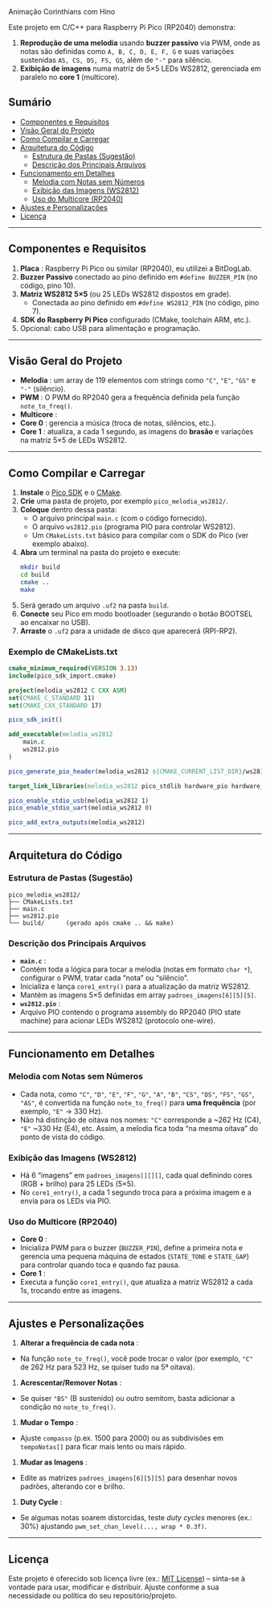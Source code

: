 Animação Corinthians com Hino 

Este projeto em C/C++ para Raspberry Pi Pico (RP2040) demonstra:

1. **Reprodução de uma melodia** usando **buzzer passivo** via PWM, onde as notas são definidas como  `A, B, C, D, E, F, G` e suas variações sustenidas `AS, CS, DS, FS, GS`, além de `"-"` para silêncio.
2. **Exibição de imagens** numa matriz de 5×5 LEDs WS2812, gerenciada em paralelo no **core 1** (multicore).

## Sumário

* [Componentes e Requisitos](https://chatgpt.com/c/67a14930-b688-800b-8062-fe8ddc2a6c53#componentes-e-requisitos)
* [Visão Geral do Projeto](https://chatgpt.com/c/67a14930-b688-800b-8062-fe8ddc2a6c53#vis%C3%A3o-geral-do-projeto)
* [Como Compilar e Carregar](https://chatgpt.com/c/67a14930-b688-800b-8062-fe8ddc2a6c53#como-compilar-e-carregar)
* [Arquitetura do Código](https://chatgpt.com/c/67a14930-b688-800b-8062-fe8ddc2a6c53#arquitetura-do-c%C3%B3digo)
  * [Estrutura de Pastas (Sugestão)](https://chatgpt.com/c/67a14930-b688-800b-8062-fe8ddc2a6c53#estrutura-de-pastas-sugest%C3%A3o)
  * [Descrição dos Principais Arquivos](https://chatgpt.com/c/67a14930-b688-800b-8062-fe8ddc2a6c53#descri%C3%A7%C3%A3o-dos-principais-arquivos)
* [Funcionamento em Detalhes](https://chatgpt.com/c/67a14930-b688-800b-8062-fe8ddc2a6c53#funcionamento-em-detalhes)
  * [Melodia com Notas sem Números](https://chatgpt.com/c/67a14930-b688-800b-8062-fe8ddc2a6c53#melodia-com-notas-sem-n%C3%BAmeros)
  * [Exibição das Imagens (WS2812)](https://chatgpt.com/c/67a14930-b688-800b-8062-fe8ddc2a6c53#exibi%C3%A7%C3%A3o-das-imagens-ws2812)
  * [Uso do Multicore (RP2040)](https://chatgpt.com/c/67a14930-b688-800b-8062-fe8ddc2a6c53#uso-do-multicore-rp2040)
* [Ajustes e Personalizações](https://chatgpt.com/c/67a14930-b688-800b-8062-fe8ddc2a6c53#ajustes-e-personaliza%C3%A7%C3%B5es)
* [Licença](https://chatgpt.com/c/67a14930-b688-800b-8062-fe8ddc2a6c53#licen%C3%A7a)

---

## Componentes e Requisitos

1. **Placa** : Raspberry Pi Pico ou similar (RP2040), eu utilizei a BitDogLab.
2. **Buzzer Passivo** conectado ao pino definido em `#define BUZZER_PIN` (no código, pino 10).
3. **Matriz WS2812 5×5** (ou 25 LEDs WS2812 dispostos em grade).
   * Conectada ao pino definido em `#define WS2812_PIN` (no código, pino 7).
4. **SDK do Raspberry Pi Pico** configurado (CMake, toolchain ARM, etc.).
5. Opcional: cabo USB para alimentação e programação.

---

## Visão Geral do Projeto

* **Melodia** : um array de 119 elementos com strings como `"C"`, `"E"`, `"GS"` e `"-"` (silêncio).
* **PWM** : O PWM do RP2040 gera a frequência definida pela função `note_to_freq()`.
* **Multicore** :
* **Core 0** : gerencia a música (troca de notas, silêncios, etc.).
* **Core 1** : atualiza, a cada 1 segundo, as imagens do **brasão** e variações na matriz 5×5 de LEDs WS2812.

---

## Como Compilar e Carregar

1. **Instale** o [Pico SDK](https://github.com/raspberrypi/pico-sdk) e o [CMake](https://cmake.org/).
2. **Crie** uma pasta de projeto, por exemplo `pico_melodia_ws2812/`.
3. **Coloque** dentro dessa pasta:
   * O arquivo principal `main.c` (com o código fornecido).
   * O arquivo `ws2812.pio` (programa PIO para controlar WS2812).
   * Um `CMakeLists.txt` básico para compilar com o SDK do Pico (ver exemplo abaixo).
4. **Abra** um terminal na pasta do projeto e execute:
   ```bash
   mkdir build
   cd build
   cmake ..
   make
   ```
5. Será gerado um arquivo `.uf2` na pasta `build`.
6. **Conecte** seu Pico em modo bootloader (segurando o botão BOOTSEL ao encaixar no USB).
7. **Arraste** o `.uf2` para a unidade de disco que aparecerá (RPI-RP2).

### Exemplo de CMakeLists.txt

```cmake
cmake_minimum_required(VERSION 3.13)
include(pico_sdk_import.cmake)

project(melodia_ws2812 C CXX ASM)
set(CMAKE_C_STANDARD 11)
set(CMAKE_CXX_STANDARD 17)

pico_sdk_init()

add_executable(melodia_ws2812
    main.c
    ws2812.pio
)

pico_generate_pio_header(melodia_ws2812 ${CMAKE_CURRENT_LIST_DIR}/ws2812.pio)

target_link_libraries(melodia_ws2812 pico_stdlib hardware_pio hardware_pwm)

pico_enable_stdio_usb(melodia_ws2812 1)
pico_enable_stdio_uart(melodia_ws2812 0)

pico_add_extra_outputs(melodia_ws2812)
```

---

## Arquitetura do Código

### Estrutura de Pastas (Sugestão)

```
pico_melodia_ws2812/
├── CMakeLists.txt
├── main.c
├── ws2812.pio
└── build/      (gerado após cmake .. && make)
```

### Descrição dos Principais Arquivos

* **`main.c`** :
* Contém toda a lógica para tocar a melodia (notas em formato `char *`), configurar o PWM, tratar cada “nota” ou “silêncio”.
* Inicializa e lança `core1_entry()` para a atualização da matriz WS2812.
* Mantém as imagens 5×5 definidas em array `padroes_imagens[6][5][5]`.
* **`ws2812.pio`** :
* Arquivo PIO contendo o programa assembly do RP2040 (PIO state machine) para acionar LEDs WS2812 (protocolo one-wire).

---

## Funcionamento em Detalhes

### Melodia com Notas sem Números

* Cada nota, como `"C"`, `"D"`, `"E"`, `"F"`, `"G"`, `"A"`, `"B"`, `"CS"`, `"DS"`, `"FS"`, `"GS"`, `"AS"`, é convertida na função `note_to_freq()` para **uma frequência** (por exemplo, `"E"` → 330 Hz).
* Não há distinção de oitava nos nomes: `"C"` corresponde a ~262 Hz (C4), `"E"` ~330 Hz (E4), etc. Assim, a melodia fica toda “na mesma oitava” do ponto de vista do código.

### Exibição das Imagens (WS2812)

* Há 6 “imagens” em `padroes_imagens[][][]`, cada qual definindo cores (RGB + brilho) para 25 LEDs (5×5).
* No `core1_entry()`, a cada 1 segundo troca para a próxima imagem e a envia para os LEDs via PIO.

### Uso do Multicore (RP2040)

* **Core 0** :
* Inicializa PWM para o buzzer (`BUZZER_PIN`), define a primeira nota e gerencia uma pequena máquina de estados (`STATE_TONE` e `STATE_GAP`) para controlar quando toca e quando faz pausa.
* **Core 1** :
* Executa a função `core1_entry()`, que atualiza a matriz WS2812 a cada 1s, trocando entre as imagens.

---

## Ajustes e Personalizações

1. **Alterar a frequência de cada nota** :

* Na função `note_to_freq()`, você pode trocar o valor (por exemplo, `"C"` de 262 Hz para 523 Hz, se quiser tudo na 5ª oitava).

1. **Acrescentar/Remover Notas** :

* Se quiser `"BS"` (B sustenido) ou outro semitom, basta adicionar a condição no `note_to_freq()`.

1. **Mudar o Tempo** :

* Ajuste `compasso` (p.ex. 1500 para 2000) ou as subdivisões em `tempoNotas[]` para ficar mais lento ou mais rápido.

1. **Mudar as Imagens** :

* Edite as matrizes `padroes_imagens[6][5][5]` para desenhar novos padrões, alterando cor e brilho.

1. **Duty Cycle** :

* Se algumas notas soarem distorcidas, teste *duty cycles* menores (ex.: 30%) ajustando `pwm_set_chan_level(..., wrap * 0.3f)`.

---

## Licença

Este projeto é oferecido sob licença livre (ex.: [MIT License](https://opensource.org/licenses/MIT)) – sinta-se à vontade para usar, modificar e distribuir. Ajuste conforme a sua necessidade ou política do seu repositório/projeto.
